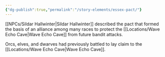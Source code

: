 ```yaml
---
{"dg-publish":true,"permalink":"/story-elements/essex-pact/"}
---
```


[[NPCs/Sildar Hallwinter\|Sildar Hallwinter]] described the pact that formed the basis of an alliance among many races to protect the [[Locations/Wave Echo Cave\|Wave Echo Cave]] from future bandit attacks.

Orcs, elves, and dwarves had previously battled to lay claim to the [[Locations/Wave Echo Cave\|Wave Echo Cave]].
